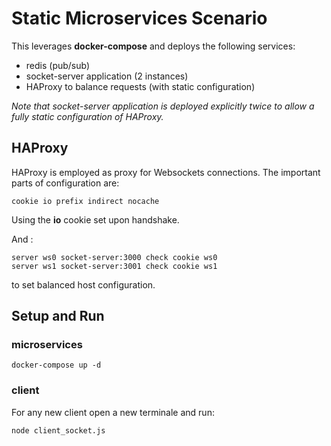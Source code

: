 # Static Microservices Scenario

This leverages **docker-compose** and deploys the following services:

* redis (pub/sub)
* socket-server application (2 instances)
* HAProxy to balance requests (with static configuration)

*Note that socket-server application is deployed explicitly twice to allow a fully static configuration of HAProxy.*

## HAProxy

HAProxy is employed as proxy for Websockets connections.
The important parts of configuration are:

    cookie io prefix indirect nocache 

Using the **io** cookie set upon handshake.

And :

    server ws0 socket-server:3000 check cookie ws0
    server ws1 socket-server:3001 check cookie ws1

to set balanced host configuration.

## Setup and Run

### microservices

    docker-compose up -d

### client

For any new client open a new terminale and run:

    node client_socket.js
